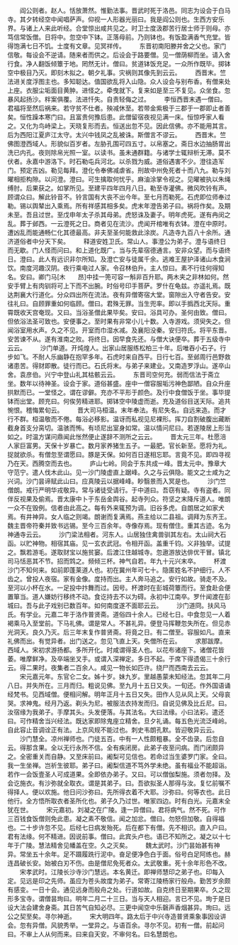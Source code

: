 <!-- { "loadSidebar": true } -->
　　阎公则者。赵人。恬放萧然。惟勤法事。晋武时死于洛邑。同志为设会于白马寺。其夕转经空中闻唱萨声。仰视一人形器光丽曰。我是阎公则也。生西方安乐界。与诸上人来此听经。合堂惊出咸共见之。时卫士度汲郡苦行居士师于则母。亦笃信常饭僧。日将中。忽空中下钵。正落母前。乃则钵也。有饭盈满香气充堂。皆得饱满七日不饥。士度有文章。见冥祥传。
　　东晋初南阳滕并舍之父也。家门信敬。每设会不逆请。随来者而供之。后设会于路要僧。见一僧荫柳而坐。请入舍行食。净人翻饭倾簟于地。罔然无计。僧曰。贫道钵饭充足。一众所作既毕。掷钵空中极目乃灭。即刻木拟之。朝夕礼事。灾祸则其像先到云云。
　　西晋末。竺法进关度浮图主也。多知聪达。值国欲乱将入山隐。众人设会与别布香。有僧来处上座。衣服尘垢面目黄肿。进怪之。牵曳就下。复来如是至三不复见。众坐食。忽暴风起扬沙。柈案俱覆。法进忏失。自责轻侮之过。
　　李恒西晋末遇一僧曰。君福将至然后祸来。若守贫不仕者。殃减休至。若带金紫极于三郡于一郡即止者善矣。恒性躁本寒门曰。且富贵何豫后患。此僧留宿夜视见满一床。恒惊呼家人看之。又化为鸟峙梁上。天晓复形而去。恒送出忽不见。因此信佛。亦不能用其言。后为西阳江夏庐江太守。太兴中钱凤之乱被诛。斯僧言不谬云。
　　西晋末。竺佛图澄西域人。形貌似百岁者。左胁孔围可四五寸。以帛塞之。斋日水边抽肠胃出洗已内孔。夜则除帛光照一室。以读书。虽未通群籍。与诸学士辄辩析无滞。莫不伏者。永嘉中游洛下。时石勒屯兵河北。以杀戮为威。道俗遇害不少。澄往造军门。预定吉凶。勒见每拜。澄化令奉佛减虐省。刑故中州免死者十而八九。勒与刘曜相拒构隙。以问澄。澄曰。可生擒取何忧乎。麻油涂掌令视之。见曜被执以朱绳缚肘。后果获之。如掌所见。至建平四年四月八日。勒至寺灌佛。微风吹铃有声。顾谓众曰。解此铃音不。铃言国有大丧不出今年。至七月而勒死。石虎即位师奉过勒。锡以舆辇出入乘焉。所有祥感其相多矣。虎末年澄告弟子曰。祸将作矣。及期未至。吾且过世。至戊申年太子杀其母弟。虎怒诛及妻子。明年虎死。遂有冉闵之乱。葬于邺西。一云澄死之日。商者见在流沙。虎闻开棺唯有衣钵。澄在中原时。遭凶乱而能通畅仁化其德最高。非夫至圣何能救此涂炭。凡造寺九百八十余所。通济道俗者中分天下矣。
　　释道安姓卫氏。常山人。事澄公为弟子。澄与语终日而无歇。门人怪而问曰。和上道化既广。当与先辈宿德通言。安非众望。而与语终日。澄曰。此人有远识非尔所知。及澄亡安与徒属千余。逃难王屋护泽诸山木食涧饮。南度河趣汉阴。夜行乘电过人家。令召林伯升。主人惊曰。素不行往何得知名。安曰。卿门马[木　　昂]中挂一篼可容一斛非百升耶。两木夹之非林如何。然安手臂上有肉钏将可上下而不出腕。时俗号印手菩萨。罗什在龟兹。亦遥礼焉。既达荆襄大行道化。分众四出所在流法。夜有异僧寄宿大堂。窗隙出入守者告安。安往礼曰。自顾罪重如何临顾。僧曰。君殊无罪。当生兜率。即以手撝西北天际。重霄既收天宫奄现。又曰。当浴圣僧此果毕矣。安曰。浴具可办。圣何由致。僧曰。但依浴法圣可致也。安便事之。至时果有非常小儿十数。入寺游戏。须臾失之。但闻浴室用水声。久之不见。开室而巾湿水减。及襄阳没秦。安归符氏。将平东晋。安苦谏不从。遂有淮南之败。将终日。因早食先还。与僧大诀便卒。葬于五级寺中云云。
　　沙门单道。开炖煌人。出家山居服练松柏三十年。后唯吞小石子。行步如飞。不耐人乐幽静在抱罕多年。石虎时来自西平。日行七百。至邺周行邑野救诸患苦。得财即散。徒行而已。石氏将末。与弟子来建业。又南造罗浮山。遂卒山舍。袁彦伯。兴宁中登山礼其枯骸云云。
　　东晋司空何充。弱而信法于斋立坐。数年以待神圣。设会于家。道俗甚盛。座中一僧容服垢污神色鄙陋。自众升座拱默而已。一堂怪之。谓在谬僻。充亦不平形于颜色。及行中食僧饭于坐。事毕提钵而出堂。顾充曰。何俟劳精进耶。掷钵空中陵虚而逝。充及道俗目送天际。追共惋恨。稽悔累旬云。
　　晋大司马桓温。末年奉法。有尼失名。自远来造。而才行不群。桓温敬而不倦。每浴必移影。温讶而私视见尼裸形。挥刀自割破腹出藏断截身首支分脔切。温骇而怖。有顷尼出室身如常。温以情问尼曰。若遂陵居上形当如之。时温方谋问鼎闻此怅然便止遂辞不测所之云云。
　　晋太元三年。杜愿涪人家巨富男。天保十岁暴亡。数月家养猪生五子。一最肥。官长新至。愿将为礼。捉就欲杀。有僧忽至谓愿曰。豚是天保。如何百日遂相忘耶。言竟不见。即四寻视乃在天。西腾空而去也。
　　庐山七岭。同会于东共成一峰。晋太元中。豫章大守范宁。遣人伐木此山。见一沙门陵虚直上踞峰。久之与云俱隐。能文之士咸为之兴词。沙门昙谛赋此山曰。应真陵云以据峰峰。眇翳景而入冥是也。
　　沙门竺僧朗。戒行严明华戎敬异。常与诸徒受请行。于中道曰。吾窃有疑。寺有盗者。同伴反视果及偷焉。晋太康中卜于东岳金舆谷。起寺列众。符坚之末降斥道人。唯朗一众不在毁例。信者由此高之。每有外来辄预为调。旧谷多虎。自朗居之如家犬焉。有井神异。女人临之则竭。朗谢而复满焉。燕主给以二县祖。调拜为东齐王。魏主晋帝符秦并致书远锡。至今三百余年。寺像存焉。现有僧住。重其古迹。名为神通寺云云。
　　沙门梁法相者。河东人。山居独住禽兽驯其左右。太山祠大石函。以贮神物。相宿其庙。见一玄衣武冠。令相开函。盖重千钧。义非独举。试提之。飘若游毛。遂取财宝以施贫窭。后渡江住越城寺。忽遨游放达俳优干冒。镇北司马恬恶其不节。招而鸩之。频倾三杯。神气自若。年九十元兴末卒。
　　杯渡沙门不知何来。如前即蓬莱道人也。初在冀州年可七十。隐匿姓名不护细行。人不齿之。曾投人夜宿。家有金像。度持而出。主人奔马追之。安行如故。骑走不及。至河以小杯在水。一足投中抃舞而过。因号。杯渡时在彭城荷簟而行。至食赴会便置箪当。道人嫌妨行移终不动。食讫持去不以为碍。永初中江南卒。罗什闻渡在彭城曰。吾与此子戏别已数百年。如何南度遂不面耶云云。
　　沙门道冏。扶风马氏。有学业。元嘉二年于洛作普贤斋。道俗四十余人。已经七日。中食忽见一人着褐乘马入至堂前。下马礼佛。谓是常人。不甚礼异。便登马挥鞭忽失所在。但见赤光洞天。良久乃灭。后三年末复作普贤斋。将竟之日。有二僧至。容服如凡。直来礼佛而出。有觉异者。出门送之。忽见飞直上天。失僧所在云。
　　求那跋摩。西域人。宋初求游扬都。多所开化。时咸谓得圣人也。以花布诸座下。诸僧花皆萎。唯摩鲜净。及卒端坐叉手。或谓入深禅定。多日不起。于席下得遗偈三十余行云。得二果时。夜集者二百余人。咸见一物长如匹许。绕尸而西南去云云。
　　宋元嘉元年。东官仑二女。姊十岁。妹九岁。里越愚蒙未知经法。忽其年二月八日。并失所在。三月而归。粗说见佛。至九月十五日又失。一旬还。作外国语诵经梵书。见西域僧。便相问解。明年正月十五日又失。田作人见从风上天。父母哀哭。求神鬼。经月乃返。剃头为尼。被服法衣持发而归。自说见佛及比丘尼。曰。汝宿缘为我弟子。手摩其头。头发便落。与其法名。大曰法缘。小曰法彩。遣还曰。可作精舍当兴经法。既达家即除鬼座立精舍。旦夕礼诵。每五色光流泛峰岭。自此容止音调诠正有法。上京风规不能过也。刺史韦朗孔默。皆迎敬异云云。
　　沙门慧全。凉州禅师也。门徒五百。中有一人性颇粗暴。全不齿录。后忽自云。得那含果。全以无行永所不信。全有疾闭房。此弟子夜至问病。而门闭颇异之。全密重关而自静。又至床前曰。阇梨可见信也。若命过当生婆罗门家。全曰。我一生坐禅。岂祈生彼耶。弟子曰。阇梨信道不笃外学未绝。虽有福业不能超诣。若作一会饭壹圣人可成道果。全即依办弟子。又曰。可以僧伽梨施。须者勿择。及会讫施衣。有沙弥就全取衣。谓是其弟子。曰。吾欲拟圣人那得与汝。复忆前嘱不得择人。便以欢施。他日问沙弥曰。先所得衣着不大耶。沙弥曰。何等衣也。此日他行。全方悟所取衣者圣所化也。弟子久乃过世。唯冡四边。时有白光。元嘉末全犹在世。
　　宋元嘉初。刘凝之在广陵。逢一异僧曰。君将病气。然不死。可作三百钱食饭僧则免此患。凝之素不敬信。闻之加忿。僧曰。勿怒但加敬。自得福也。二十步许忽不见。后经七日病发殆死。后在都下有僧。先不相识。直入户曰。君有法缘。何不精进。因说前事。僧曰。此宾头卢也。语已不知所之。凝之以十七年于广陵。慧法精舍见幡盖在空。久之灭矣。
　　魏太武时。沙门昙始甚有神异。常坐五十余年。足不蹑履跣行泥中。奋足便净色白于面。俗号白足阿练也。赫连昌破长安。始被白刃不伤。由是僧尼免死者众。太武敬重。死十余年形色不改。
　　宋孝武时。江陵长沙寺沙门慧远。本名黄迁。即禅师慧印之弟子也。印每入定。见远是印之先师。虽应为苍头故度为弟子。常寄江陵杨家行般舟。勤苦岁余颇有感变。一日十会。通见远身而般舟之处。行道如故。自克终日至期果卒。久之现形多宝寺。谓僧昙珣曰。明年二月二十三日。当与天人相迎。言已不见。珣于是日设大法会建舍身斋。其日苦气自知必尽。三更中闻空中乐磬声香烟甚异。珣曰。远公之契至矣。寻尔神逝。
　　宋大明四年。路太后于中兴寺造普贤乘象事因设讲会。忽有异僧。风貌秀举。一堂异之。与语百余。寻尔不见。初有一僧。前起问曰。不审上人从何而来。曰来自天安。不审何名。曰名慧朗也。
